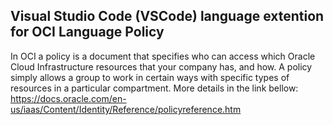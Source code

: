 ## Visual Studio Code (VSCode) language extention for  OCI Language Policy
In OCI a policy is a document that specifies who can access which Oracle Cloud Infrastructure resources that your company has, and how. A policy simply allows a group  to work in certain ways with specific types of resources  in a particular compartment. More details in the link bellow:
https://docs.oracle.com/en-us/iaas/Content/Identity/Reference/policyreference.htm